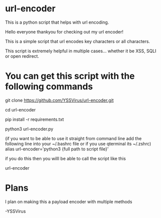 # url-encoder
This is a python script that helps with url encoding.



Hello everyone thankyou for checking out my url encoder!

This is a simple script that url encodes key characters or all characters.

This script is extremely helpful in multiple cases... whether it be XSS, SQLI or open redirect.




# You can get this script with the following commands

git clone https://github.com/YSSVirus/url-encoder.git

cd url-encoder

pip install -r requirements.txt

python3 url-encoder.py

(if you want to be able to use it straight from command line add the following line into your ~/.bashrc file or if you use qterminal its ~/.zshrc)
alias url-encoder='python3 {full path to script file}'

if you do this then you willl be able to call the script like this

url-encoder



# Plans
I plan on making this a payload encoder with multiple methods

-YSSVirus

